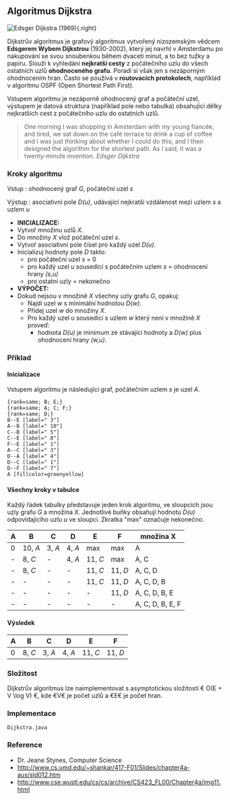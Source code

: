 ## Algoritmus Dijkstra

![Edsger Dijkstra (1969)](dijkstra.jpg){.right}

Dijkstrův algoritmus je grafový algoritmus vytvořený nizozemským vědcem **Edsgerem Wybem Dijkstrou** (1930-2002), který jej navrhl v Amsterdamu po nakupování se svou snoubenkou během dvaceti minut, a to bez tužky a papíru. 
Slouží k vyhledání **nejkratší cesty** z počátečního uzlu do všech ostatních uzlů **ohodnoceného grafu**. Poradí si však jen s nezáporným ohodnocením hran. Často se používá v **routovacích protokolech**, například v algoritmu OSPF (Open Shortest Path First).

Vstupem algoritmu je nezáporně ohodnocený graf a počáteční uzel, výstupem je datová struktura (například pole nebo tabulka) obsahující délky nejkratších cest z počátečního uzlu do ostatních uzlů.

> One morning I was shopping in Amsterdam with my young fiancée, and tired, we sat down on the café terrace to drink a cup of coffee and I was just thinking about whether I could do this, and I then designed the algorithm for the shortest path. As I said, it was a twenty-minute invention. *Edsger Dijkstra*

### Kroky algoritmu

Vstup
: ohodnocený graf *G*, počáteční uzel *s*

Výstup
: asociativní pole *D(u)*, udávající nejkratší vzdálenost mezi uzlem *s* a uzlem *u*

- **INICIALIZACE:**
- Vytvoř množinu uzlů *X*.
- Do množiny *X* vlož počáteční uzel *s*.
- Vytvoř asociativní pole čísel pro každý uzel *D(u)*.
- Inicializuj hodnoty pole *D* takto:
  - pro počáteční uzel *s* = 0
  - pro každý uzel *u* sousedící s počátečním uzlem *s* = ohodnocení hrany *(s,u)*
  - pro ostatní uzly = nekonečno
- **VÝPOČET:**
- Dokud nejsou v množině *X* všechny uzly grafu *G*, opakuj:
  - Najdi uzel *w* s minimální hodnotou *D(w)*.
  - Přidej uzel *w* do množiny *X*.
  - Pro každý uzel *u* sousedící s uzlem *w* který není v množině *X* proveď:
    - hodnota *D(u)* je minimum ze stávající hodnoty a *D(w)* plus ohodnocení hrany *(w,u)*.

### Příklad

#### Inicializace

Vstupem algoritmu je následující graf, počátečním uzlem *s* je uzel *A*.

```dot:graph
{rank=same; B; E;}
{rank=same; A; C; F;}
{rank=same; D;}
B--E [label=" 3"]
A--B [label=" 10"]
C--B [label=" 5"]
C--E [label=" 8"]
F--E [label=" 1"]
A--C [label=" 3"]
D--A [label=" 4"]
D--C [label=" 1"]
D--F [label=" 7"]
A [fillcolor=greenyellow]
```

#### Všechny kroky v tabulce

Každý řádek tabulky představuje jeden krok algoritmu, ve sloupcích jsou uzly grafu *G* a množina *X*. Jednotlivé buňky obsahují hodnotu *D(u)* odpovídajícího uzlu *u* ve sloupci. Zkratka "max" označuje nekonečno.

| A | B | C | D | E | F | množina X
|---|---|---|---|---|---|---
| 0 | 10, *A* | 3, *A* | 4, *A* | max | max | A
| - | 8, *C* | - | 4, *A* | 11, *C* | max | A, C
| - | 8, *C* | - | - | 11, *C* | 11, *D* | A, C, D
| - | - | - | - | 11, *C* | 11, *D* | A, C, D, B
| - | - | - | - | - | 11, *D* | A, C, D, B, E
| - | - | - | - | - | - | A, C, D, B, E, F

#### Výsledek

| A | B | C | D | E | F
|---|---|---|---|---|---
| 0 | 8, *C* | 3, *A* | 4, *A* | 11, *C* | 11, *D*

### Složitost

Dijkstrův algoritmus lze naimplementovat s asymptotickou složitostí € O(E + V \log V) €, kde €V€ je počet uzlů a €E€ je počet hran.

### Implementace

```include:java
Dijkstra.java
```

### Reference

- Dr. Jeane Stynes, Computer Science
- http://www.cs.umd.edu/~shankar/417-F01/Slides/chapter4a-aus/sld012.htm
- http://www.cse.wustl.edu/cs/cs/archive/CS423_FL00/Chapter4a/img11.html